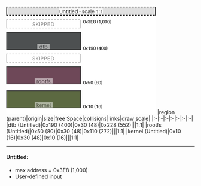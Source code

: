 ![memory map diagram](example_normal_diagram.png)
|region (parent)|origin|size|free Space|collisions|links|draw scale|
|:-|:-|:-|:-|:-|:-|:-|
|<span style='color:(19, 23, 24)'>dtb (Untitled)</span>|0x190 (400)|0x30 (48)|0x228 (552)|||1:1|
|<span style='color:(62, 12, 33)'>rootfs (Untitled)</span>|0x50 (80)|0x30 (48)|0x110 (272)|||1:1|
|<span style='color:(39, 56, 3)'>kernel (Untitled)</span>|0x10 (16)|0x30 (48)|0x10 (16)|||1:1|

---
#### Untitled:
- max address = 0x3E8 (1,000)
- User-defined input